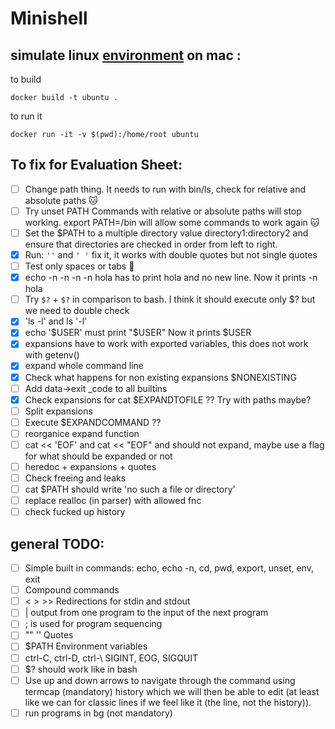 # Minishell

## simulate linux [environment](https://gist.github.com/CarloCattano/73482a9e846e27165e85dcf32cda91ad) on mac :

to build
```
docker build -t ubuntu .
```

to run it
```
docker run -it -v $(pwd):/home/root ubuntu
```

## To fix for Evaluation Sheet:
- [ ] Change path thing. It needs to run with bin/ls, check for relative and absolute paths  :cat:
- [ ] Try unset PATH Commands with relative or absolute paths will stop working. export PATH=/bin  will allow some commands to work again  :cat:
- [ ] Set the $PATH to a multiple directory value directory1:directory2 and ensure that directories are checked in order from left to right.
- [x] Run: `''` and  `' '` fix it, it works with double quotes but not single quotes
- [ ] Test only spaces or tabs :face_with_peeking_eye:
- [x] echo -n -n -n -n hola has to print hola and no new line. Now it prints -n hola
- [ ] Try `$?` + `$?` in comparison to bash. I think it should execute only $? but we need to double check
- [x] 'ls -l'  and ls '-l'
- [x] echo '$USER' must print "$USER"  Now it prints $USER
- [x] expansions have to work with exported variables, this does not work with getenv()
- [x] expand whole command line
- [x] Check what happens for non existing expansions $NONEXISTING
- [ ] Add data->exit _code to all builtins
- [x] Check expansions for cat $EXPANDTOFILE ?? Try with paths maybe?
- [ ] Split expansions
- [ ] Execute $EXPANDCOMMAND ??
- [ ] reorganice expand function
- [ ] cat << 'EOF' and cat << "EOF"  and should not expand, maybe use a flag for what should be expanded or not
- [ ] heredoc + expansions + quotes
- [ ] Check freeing and leaks
- [ ] cat $PATH should write 'no such a file or directory'
- [ ] replace realloc (in parser) with allowed fnc
- [ ] check fucked up history
      
## general TODO:
- [ ] Simple built in commands: echo, echo -n, cd, pwd, export, unset, env, exit
- [ ] Compound commands
- [ ] < > >>  Redirections for stdin and stdout
- [ ] | output from one program to the input of the next program
- [ ] ; is used for program sequencing
- [ ] "" '' Quotes
- [ ] $PATH Environment variables
- [ ] ctrl-C, ctrl-D, ctrl-\  SIGINT, EOG, SIGQUIT
- [ ] $? should work like in bash
- [ ] Use up and down arrows to navigate through the command using termcap (mandatory) history which we will then be able to edit (at least like we can for classic lines if we feel like it (the line, not the history)).
- [ ] run programs in bg (not mandatory)